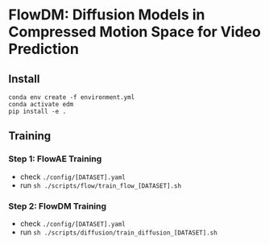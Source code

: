 # FlowDM: Diffusion Models in Compressed Motion Space for Video Prediction

## Install

```
conda env create -f environment.yml
conda activate edm
pip install -e .
```

## Training 

### Step 1: FlowAE Training

- check `./config/[DATASET].yaml`
- run `sh ./scripts/flow/train_flow_[DATASET].sh`

### Step 2: FlowDM Training

- check `./config/[DATASET].yaml`
- run `sh ./scripts/diffusion/train_diffusion_[DATASET].sh`